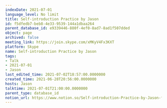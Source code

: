 ```yaml
---
indexDate: 2021-07-01
language_level: No limit
title: Self-introduction Practice by Jason
id: f5dfedb7-beb8-4e33-9539-144a1dbaa264
parent_database_id: e9339446-880f-4ef0-8ad7-8ad1f507dded
object: page
archived: false
meeting_link: https://join.skype.com/xMKyV4Fx3KXT
platform: Skype
name: Self-introduction Practice by Jason
tags:
- Talk
- 2021-07-01
- Jason
last_edited_time: 2021-07-02T18:57:00.0000000
created_time: 2021-06-28T20:56:00.0000000
hosts: Jason
talktime: 2021-07-01T21:00:00.0000000
parent_type: database_id
notion_url: https://www.notion.so/Self-introduction-Practice-by-Jason-f5dfedb7beb84e339539144a1dbaa264
---
```







